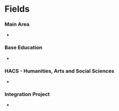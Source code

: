 # Fields

### Main Area
-

### Base Education
-


### HACS - Humanities, Arts and Social Sciences
-


### Integration Project
-